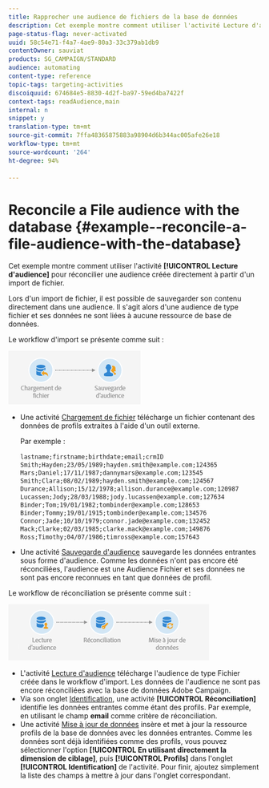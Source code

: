 ```yaml
---
title: Rapprocher une audience de fichiers de la base de données
description: Cet exemple montre comment utiliser l'activité Lecture d'audience pour réconcilier une audience créée directement à partir d'un import de fichier.
page-status-flag: never-activated
uuid: 58c54e71-f4a7-4ae9-80a3-33c379ab1db9
contentOwner: sauviat
products: SG_CAMPAIGN/STANDARD
audience: automating
content-type: reference
topic-tags: targeting-activities
discoiquuid: 674684e5-8830-4d2f-ba97-59ed4ba7422f
context-tags: readAudience,main
internal: n
snippet: y
translation-type: tm+mt
source-git-commit: 7ffa48365875883a98904d6b344ac005afe26e18
workflow-type: tm+mt
source-wordcount: '264'
ht-degree: 94%

---
```



# Reconcile a File audience with the database {#example--reconcile-a-file-audience-with-the-database}

Cet exemple montre comment utiliser l&#39;activité **[!UICONTROL Lecture d&#39;audience]** pour réconcilier une audience créée directement à partir d&#39;un import de fichier.

Lors d&#39;un import de fichier, il est possible de sauvegarder son contenu directement dans une audience. Il s&#39;agit alors d&#39;une audience de type fichier et ses données ne sont liées à aucune ressource de base de données.

Le workflow d&#39;import se présente comme suit :

![](assets/readaudience_activity_example3.png)

* Une activité [Chargement de fichier](../../automating/using/load-file.md) télécharge un fichier contenant des données de profils extraites à l&#39;aide d&#39;un outil externe.

   Par exemple :

   ```
   lastname;firstname;birthdate;email;crmID
   Smith;Hayden;23/05/1989;hayden.smith@example.com;124365
   Mars;Daniel;17/11/1987;dannymars@example.com;123545
   Smith;Clara;08/02/1989;hayden.smith@example.com;124567
   Durance;Allison;15/12/1978;allison.durance@example.com;120987
   Lucassen;Jody;28/03/1988;jody.lucassen@example.com;127634
   Binder;Tom;19/01/1982;tombinder@example.com;128653
   Binder;Tommy;19/01/1915;tombinder@example.com;134576
   Connor;Jade;10/10/1979;connor.jade@example.com;132452
   Mack;Clarke;02/03/1985;clarke.mack@example.com;149876
   Ross;Timothy;04/07/1986;timross@example.com;157643
   ```

* Une activité [Sauvegarde d&#39;audience](../../automating/using/save-audience.md) sauvegarde les données entrantes sous forme d&#39;audience. Comme les données n&#39;ont pas encore été réconciliées, l&#39;audience est une Audience Fichier et ses données ne sont pas encore reconnues en tant que données de profil.

Le workflow de réconciliation se présente comme suit :

![](assets/readaudience_activity_example2.png)

* L&#39;activité [Lecture d&#39;audience](../../automating/using/read-audience.md) télécharge l&#39;audience de type Fichier créée dans le workflow d&#39;import. Les données de l&#39;audience ne sont pas encore réconciliées avec la base de données Adobe Campaign.
* Via son onglet [Identification](../../automating/using/reconciliation.md), une activité **[!UICONTROL Réconciliation]** identifie les données entrantes comme étant des profils. Par exemple, en utilisant le champ **email** comme critère de réconciliation.
* Une activité [Mise à jour de données](../../automating/using/update-data.md) insère et met à jour la ressource profils de la base de données avec les données entrantes. Comme les données sont déjà identifiées comme des profils, vous pouvez sélectionner l&#39;option **[!UICONTROL En utilisant directement la dimension de ciblage]**, puis **[!UICONTROL Profils]** dans l&#39;onglet **[!UICONTROL Identification]** de l&#39;activité. Pour finir, ajoutez simplement la liste des champs à mettre à jour dans l&#39;onglet correspondant.
